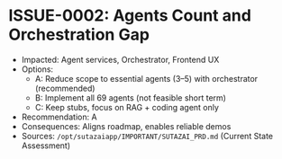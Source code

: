 # ISSUE-0002: Agents Count and Orchestration Gap

- Impacted: Agent services, Orchestrator, Frontend UX
- Options:
  - A: Reduce scope to essential agents (3–5) with orchestrator (recommended)
  - B: Implement all 69 agents (not feasible short term)
  - C: Keep stubs, focus on RAG + coding agent only
- Recommendation: A
- Consequences: Aligns roadmap, enables reliable demos
- Sources: `/opt/sutazaiapp/IMPORTANT/SUTAZAI_PRD.md` (Current State Assessment)
